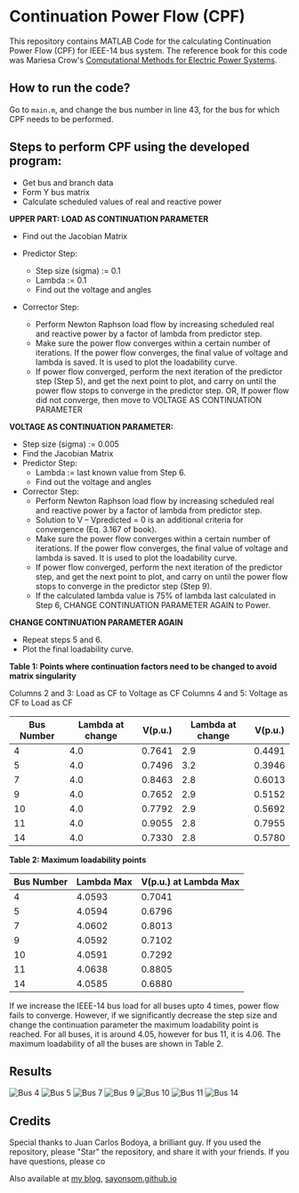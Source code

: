 # Continuation Power Flow (CPF)

This repository contains MATLAB Code for the calculating Continuation Power Flow (CPF) for IEEE-14 bus system. The reference book for this code was Mariesa Crow's [Computational Methods for Electric Power Systems](https://books.google.com/books/about/Computational_Methods_for_Electric_Power.html?id=4Z_AoSZ8lGEC).

## How to run the code? 

Go to `main.m`, and change the bus number in line 43, for the bus for which CPF needs to be performed. 

## Steps to perform CPF using the developed program:

- Get bus and branch data 
- Form Y bus matrix
- Calculate scheduled values of real and reactive power


__UPPER PART: LOAD AS CONTINUATION PARAMETER__

-	Find out the Jacobian Matrix
-	Predictor Step: 
	-	Step size (sigma) := 0.1
	-	Lambda := 0.1
	-	Find out the voltage and angles

- Corrector Step:
	-	Perform Newton Raphson load flow by increasing scheduled real and reactive power by a factor of lambda from predictor step.
	- 	Make sure the power flow converges within a certain number of iterations. If the power flow converges, the final value of voltage and lambda is saved. It is used to plot the loadability curve. 
	-	If power flow converged, perform the next iteration of the predictor step (Step 5), and get the next point to plot, and carry on until the power flow stops to converge in the predictor step.
	OR,
	If power flow did not converge, then move to VOLTAGE AS CONTINUATION PARAMETER


__VOLTAGE AS CONTINUATION PARAMETER:__
 
 - Step size (sigma) := 0.005
 - Find the Jacobian Matrix
 - Predictor Step: 
 	- 	Lambda := last known value from Step 6.
	- 	Find out the voltage and angles
- Corrector Step:
	-	Perform Newton Raphson load flow by increasing scheduled real and reactive power by a factor of lambda from predictor step.
	-	Solution to V – Vpredicted = 0 is an additional criteria for convergence (Eq. 3.167 of book). 
	-	Make sure the power flow converges within a certain number of iterations. If the power flow converges, the final value of voltage and lambda is saved. It is used to plot the loadability curve. 
	- 	If power flow converged, perform the next iteration of the predictor step, and get the next point to plot, and carry on until the power flow stops to converge in the predictor step (Step 9).
	- 	If the calculated lambda value is 75% of lambda last calculated in Step 6, CHANGE CONTINUATION PARAMETER AGAIN to Power. 

__CHANGE CONTINUATION PARAMETER AGAIN__

- Repeat steps 5 and 6. 
- Plot the final loadability curve. 

__Table 1: Points where continuation factors need to be changed to avoid matrix singularity__

Columns 2 and 3:  Load as CF to Voltage as CF
Columns 4 and 5:  Voltage as CF to Load as CF


| Bus Number 	| Lambda at change 	| V(p.u.) 	| Lambda at change 	| V(p.u.) 	|
|------------	|------------------	|---------	|------------------	|---------	|
| 4          	| 4.0              	| 0.7641  	| 2.9              	| 0.4491  	|
| 5          	| 4.0              	| 0.7496  	| 3.2              	| 0.3946  	|
| 7          	| 4.0              	| 0.8463  	| 2.8              	| 0.6013  	|
| 9          	| 4.0              	| 0.7652  	| 2.9              	| 0.5152  	|
| 10         	| 4.0              	| 0.7792  	| 2.9              	| 0.5692  	|
| 11         	| 4.0              	| 0.9055  	| 2.8              	| 0.7955  	|
| 14         	| 4.0              	| 0.7330  	| 2.8              	| 0.5780  	|

__Table 2: Maximum loadability points__

| Bus Number 	| Lambda Max 	| V(p.u.) at Lambda Max 	|
|------------	|------------	|-----------------------	|
| 4          	| 4.0593     	| 0.7041                	|
| 5          	| 4.0594     	| 0.6796                	|
| 7          	| 4.0602     	| 0.8013                	|
| 9          	| 4.0592     	| 0.7102                	|
| 10         	| 4.0591     	| 0.7292                	|
| 11         	| 4.0638     	| 0.8805                	|
| 14         	| 4.0585     	| 0.6880                	|

If we increase the IEEE-14 bus load for all buses upto 4 times, power flow fails to converge. However, if we significantly decrease the step size and change the continuation parameter the maximum loadability point is reached. For all buses, it is around 4.05, however for bus 11, it is 4.06. The maximum loadability of all the buses are shown in Table 2. 

## Results

![Bus 4](https://github.com/sayonsom/continuation-power-flow/blob/master/Results/cpf-bus-4.png)
![Bus 5](https://github.com/sayonsom/continuation-power-flow/blob/master/Results/cpf-bus-5.png)
![Bus 7](https://github.com/sayonsom/continuation-power-flow/blob/master/Results/cpf-bus-7.png)
![Bus 9](https://github.com/sayonsom/continuation-power-flow/blob/master/Results/cpf-bus-9.png)
![Bus 10](https://github.com/sayonsom/continuation-power-flow/blob/master/esults/cpf-bus-10.png)
![Bus 11](https://github.com/sayonsom/continuation-power-flow/blob/master/Results/cpf-bus-11.png)
![Bus 14](https://github.com/sayonsom/continuation-power-flow/blob/master/Results/cpf-bus-14.png)

## Credits

Special thanks to Juan Carlos Bodoya, a brilliant guy. 
If you used the repository, please "Star" the repository, and share it with your friends. If you have questions, please co

Also available at [my blog](sayonsom.github.io), [sayonsom.github.io](sayonsom.github.io)




 
